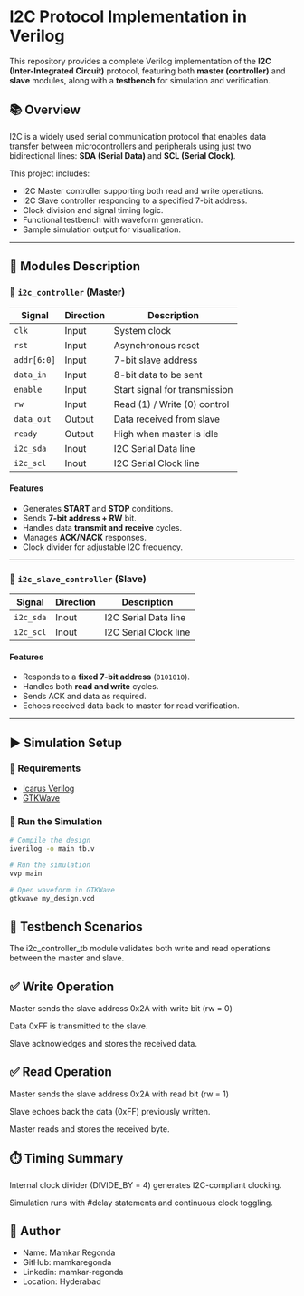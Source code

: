 # I2C Protocol Implementation in Verilog

This repository provides a complete Verilog implementation of the **I2C (Inter-Integrated Circuit)** protocol, featuring both **master (controller)** and **slave** modules, along with a **testbench** for simulation and verification.

## 📚 Overview

I2C is a widely used serial communication protocol that enables data transfer between microcontrollers and peripherals using just two bidirectional lines: **SDA (Serial Data)** and **SCL (Serial Clock)**.

This project includes:

- I2C Master controller supporting both read and write operations.
- I2C Slave controller responding to a specified 7-bit address.
- Clock division and signal timing logic.
- Functional testbench with waveform generation.
- Sample simulation output for visualization.

---

## 🧱 Modules Description

### 🔹 `i2c_controller` (Master)

| Signal      | Direction | Description                    |
|-------------|-----------|--------------------------------|
| `clk`       | Input     | System clock                   |
| `rst`       | Input     | Asynchronous reset             |
| `addr[6:0]` | Input     | 7-bit slave address            |
| `data_in`   | Input     | 8-bit data to be sent          |
| `enable`    | Input     | Start signal for transmission  |
| `rw`        | Input     | Read (1) / Write (0) control   |
| `data_out`  | Output    | Data received from slave       |
| `ready`     | Output    | High when master is idle       |
| `i2c_sda`   | Inout     | I2C Serial Data line           |
| `i2c_scl`   | Inout     | I2C Serial Clock line          |

#### Features
- Generates **START** and **STOP** conditions.
- Sends **7-bit address + RW** bit.
- Handles data **transmit and receive** cycles.
- Manages **ACK/NACK** responses.
- Clock divider for adjustable I2C frequency.

---

### 🔹 `i2c_slave_controller` (Slave)

| Signal    | Direction | Description                     |
|-----------|-----------|---------------------------------|
| `i2c_sda` | Inout     | I2C Serial Data line            |
| `i2c_scl` | Inout     | I2C Serial Clock line           |

#### Features
- Responds to a **fixed 7-bit address** (`0101010`).
- Handles both **read and write** cycles.
- Sends ACK and data as required.
- Echoes received data back to master for read verification.

---

## ▶️ Simulation Setup

### 🔧 Requirements

- [Icarus Verilog](http://iverilog.icarus.com/)
- [GTKWave](http://gtkwave.sourceforge.net/)

### 🏃 Run the Simulation

```bash
# Compile the design
iverilog -o main tb.v

# Run the simulation
vvp main

# Open waveform in GTKWave
gtkwave my_design.vcd
```

## 🧪 Testbench Scenarios
The i2c_controller_tb module validates both write and read operations between the master and slave.

## ✅ Write Operation
Master sends the slave address 0x2A with write bit (rw = 0)

Data 0xFF is transmitted to the slave.

Slave acknowledges and stores the received data.

## ✅ Read Operation
Master sends the slave address 0x2A with read bit (rw = 1)

Slave echoes back the data (0xFF) previously written.

Master reads and stores the received byte.

## ⏱️ Timing Summary
Internal clock divider (DIVIDE_BY = 4) generates I2C-compliant clocking.

Simulation runs with #delay statements and continuous clock toggling.

## 👤 Author
- Name: Mamkar Regonda
- GitHub: mamkaregonda
- Linkedin: mamkar-regonda
- Location: Hyderabad
